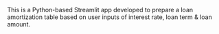 This is a Python-based Streamlit app developed to prepare a loan amortization table based on user inputs of interest rate, loan term & loan amount. 